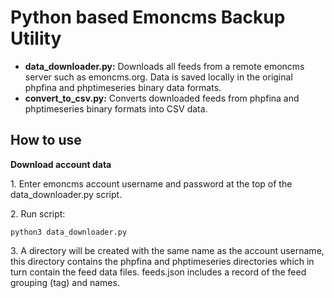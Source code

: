 # Python based Emoncms Backup Utility

- **data_downloader.py:** Downloads all feeds from a remote emoncms server such as emoncms.org. Data is saved locally in the original phpfina and phptimeseries binary data formats.
- **convert_to_csv.py:** Converts downloaded feeds from phpfina and phptimeseries binary formats into CSV data.

## How to use

**Download account data**

1\. Enter emoncms account username and password at the top of the data_downloader.py script.

2\. Run script:

    python3 data_downloader.py
    
3\. A directory will be created with the same name as the account username, this directory contains the phpfina and phptimeseries directories which in turn contain the feed data files. feeds.json includes a record of the feed grouping (tag) and names.
    
    

